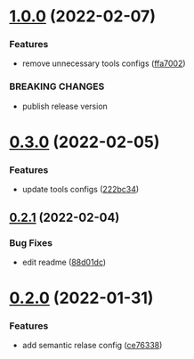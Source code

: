# [1.0.0](https://github.com/releaseband/prettier-config/compare/v0.3.0...v1.0.0) (2022-02-07)


### Features

* remove unnecessary tools configs ([ffa7002](https://github.com/releaseband/prettier-config/commit/ffa7002fe1aa4e0ad46395411d12b5d2e1f599c4))


### BREAKING CHANGES

* publish release version

# [0.3.0](https://github.com/releaseband/prettier-config/compare/v0.2.1...v0.3.0) (2022-02-05)


### Features

* update tools configs ([222bc34](https://github.com/releaseband/prettier-config/commit/222bc34b3f636c45c4b32133b5aedf48eedd1dd2))

## [0.2.1](https://github.com/releaseband/prettier-config/compare/v0.2.0...v0.2.1) (2022-02-04)


### Bug Fixes

* edit readme ([88d01dc](https://github.com/releaseband/prettier-config/commit/88d01dc1b69962e80a94d534bff2e62ec7fd0242))

# [0.2.0](https://github.com/releaseband/prettier-config/compare/v0.1.2...v0.2.0) (2022-01-31)


### Features

* add semantic relase config ([ce76338](https://github.com/releaseband/prettier-config/commit/ce76338ce9c25ee2842eae1475746a148cd5eb2b))
